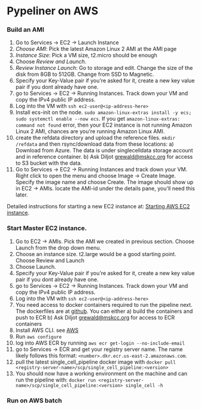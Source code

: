 # Pypeliner on AWS

### Build an AMI
1. Go to Services -> EC2 -> Launch Instance
2. *Choose AMI*: Pick the latest Amazon Linux 2 AMI at the AMI page
3. *Instance Size*: Pick a VM size, t2.micro should be enough
4. Choose *Review and Launch*.
5. *Review Instance Launch*: Go to storage and edit. Change the size of the disk from 8GB to 512GB. Change from SSD to Magnetic.
6. Specify your Key-Value pair if you're asked for it, create a new key value pair if you dont already have one.
7. go to Services -> EC2 -> Running Instances. Track down your VM and copy the IPv4 public IP address. 
8. Log into the VM with `ssh ec2-user@<ip-address-here>`
9. Install ecs-init on the node. `sudo amazon-linux-extras install -y ecs; sudo systemctl enable --now ecs`. If you get `amazon-linux-extras: command not found` error, then your EC2 instance is not running Amazon Linux 2 AMI, chances are you're running Amazon Linux AMI.
10. create the refdata directory and upload the reference files. `mkdir /refdata` and then rsync/download data from these locations: 
    a) Download from Azure. The data is under singlecelldata storage account and in reference container.
    b) Ask Diljot <grewald@mskcc.org> for access to S3 bucket with the data.
11. Go to Services -> EC2 -> Running Instances and track down your VM. Right click to open the menu and choose Image -> Create Image. Specify the image name and choose Create. The image should show up in EC2 -> AMIs. locate the AMI-id under the details pane, you'll need this later.

Detailed instructions for starting a new EC2 instance at: [Starting AWS EC2 instance](https://docs.aws.amazon.com/AWSEC2/latest/UserGuide/EC2_GetStarted.html#ec2-launch-instance).

### Start Master EC2 instance.
1. Go to EC2 -> AMIs. Pick the AMI we created in previous section. Choose Launch from the drop down menu.
2. Choose an instance size. t2.large would be a good starting point. Choose Review and Launch
3. Choose Launch.
4. Specify your Key-Value pair if you're asked for it, create a new key value pair if you dont already have one.
5. go to Services -> EC2 -> Running Instances. Track down your VM and copy the IPv4 public IP address. 
6. Log into the VM with `ssh ec2-user@<ip-address-here>`
7. You need access to docker containers required to run the pipeline next. The dockerfiles are at [github](https://github.com/shahcompbio/docker_containers). You can either
    a) build the containers and push to ECR
    b) Ask Diljot <grewald@mskcc.org> for access to ECR containers
8. Install AWS CLI. see [AWS](https://docs.aws.amazon.com/cli/latest/userguide/cli-chap-install.html)
9. Run `aws configure`
10. log into AWS ECR by running `aws ecr get-login --no-include-email`
11. go to Services -> ECR and get your registry server name. The name likely follows this format: `<number>.dkr.ecr.us-east-2.amazonaws.com`.
12. pull the latest single_cell_pipeline docker image with `docker pull <registry-server-name>/scp/single_cell_pipeline:<version>`
13. You should now have a working environment on the machine and can run the pipeline with: `docker run <registry-server-name>/scp/single_cell_pipeline:<version> single_cell -h`


### Run on AWS batch


